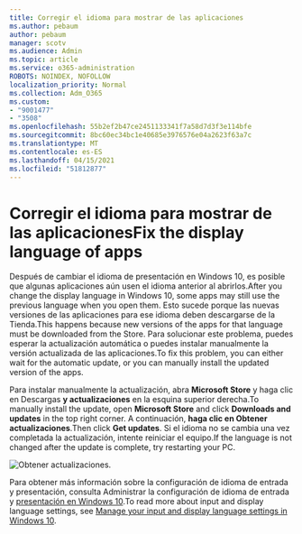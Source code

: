 ```yaml
---
title: Corregir el idioma para mostrar de las aplicaciones
ms.author: pebaum
author: pebaum
manager: scotv
ms.audience: Admin
ms.topic: article
ms.service: o365-administration
ROBOTS: NOINDEX, NOFOLLOW
localization_priority: Normal
ms.collection: Adm_O365
ms.custom:
- "9001477"
- "3508"
ms.openlocfilehash: 55b2ef2b47ce2451133341f7a58d7d3f3e114bfe
ms.sourcegitcommit: 8bc60ec34bc1e40685e3976576e04a2623f63a7c
ms.translationtype: MT
ms.contentlocale: es-ES
ms.lasthandoff: 04/15/2021
ms.locfileid: "51812877"
---
```

# <a name="fix-the-display-language-of-apps"></a><span data-ttu-id="24aff-102">Corregir el idioma para mostrar de las aplicaciones</span><span class="sxs-lookup"><span data-stu-id="24aff-102">Fix the display language of apps</span></span>

<span data-ttu-id="24aff-103">Después de cambiar el idioma de presentación en Windows 10, es posible que algunas aplicaciones aún usen el idioma anterior al abrirlos.</span><span class="sxs-lookup"><span data-stu-id="24aff-103">After you change the display language in Windows 10, some apps may still use the previous language when you open them.</span></span> <span data-ttu-id="24aff-104">Esto sucede porque las nuevas versiones de las aplicaciones para ese idioma deben descargarse de la Tienda.</span><span class="sxs-lookup"><span data-stu-id="24aff-104">This happens because new versions of the apps for that language must be downloaded from the Store.</span></span> <span data-ttu-id="24aff-105">Para solucionar este problema, puedes esperar la actualización automática o puedes instalar manualmente la versión actualizada de las aplicaciones.</span><span class="sxs-lookup"><span data-stu-id="24aff-105">To fix this problem, you can either wait for the automatic update, or you can manually install the updated version of the apps.</span></span>

<span data-ttu-id="24aff-106">Para instalar manualmente la actualización, abra **Microsoft Store** y haga clic en Descargas **y actualizaciones** en la esquina superior derecha.</span><span class="sxs-lookup"><span data-stu-id="24aff-106">To manually install the update, open **Microsoft Store** and click **Downloads and updates** in the top right corner.</span></span> <span data-ttu-id="24aff-107">A continuación, **haga clic en Obtener actualizaciones**.</span><span class="sxs-lookup"><span data-stu-id="24aff-107">Then click **Get updates**.</span></span> <span data-ttu-id="24aff-108">Si el idioma no se cambia una vez completada la actualización, intente reiniciar el equipo.</span><span class="sxs-lookup"><span data-stu-id="24aff-108">If the language is not changed after the update is complete, try restarting your PC.</span></span>

![Obtener actualizaciones.](media/get-updates.png)

<span data-ttu-id="24aff-110">Para obtener más información sobre la configuración de idioma de entrada y presentación, consulta Administrar la configuración de idioma de entrada y [presentación en Windows 10](https://support.microsoft.com/help/4027670/windows-10-add-and-switch-input-and-display-language-preferences).</span><span class="sxs-lookup"><span data-stu-id="24aff-110">To read more about input and display language settings, see [Manage your input and display language settings in Windows 10](https://support.microsoft.com/help/4027670/windows-10-add-and-switch-input-and-display-language-preferences).</span></span>
